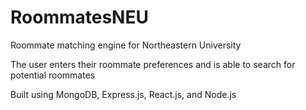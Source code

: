# RoommatesNEU
Roommate matching engine for Northeastern University

The user enters their roommate preferences and is able to search for potential roommates

Built using MongoDB, Express.js, React.js, and Node.js